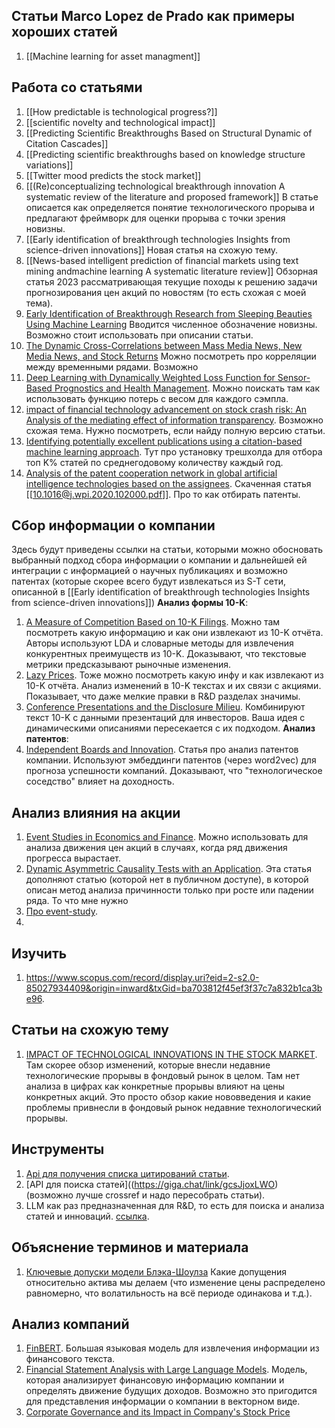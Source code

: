 ## Статьи Marco Lopez de Prado как примеры хороших статей
1) [[Machine learning for asset managment]]

## Работа со статьями
 1) [[How predictable is technological progress?]]
 2) [[scientific novelty and technological impact]]
 3) [[Predicting Scientific Breakthroughs Based on Structural Dynamic of Citation Cascades]]
 4) [[Predicting scientific breakthroughs based on knowledge structure variations]]
 5) [[Twitter mood predicts the stock market]]
 6) [[(Re)conceptualizing technological breakthrough innovation A systematic review of the literature and proposed framework]]
    В статье описается как определяется понятие технологического прорыва и предлагают фреймворк для оценки прорыва с точки зрения новизны. 
 7) [[Early identification of breakthrough technologies Insights from science-driven innovations]]
    Новая статья на схожую тему.
 8) [[News-based intelligent prediction of financial markets using text mining andmachine learning A systematic literature review]]
    Обзорная статья 2023 рассматривающая текущие походы к решению задачи прогнозирования цен акций по новостям (то есть схожая с моей тема).
 9) [Early Identification of Breakthrough Research from Sleeping Beauties Using Machine Learning](https://papers.ssrn.com/sol3/papers.cfm?abstract_id=4419099) 
    Вводится численное обозначение новизны. Возможно стоит использовать при описании статьи.
 10) [The Dynamic Cross-Correlations between Mass Media News, New Media News, and Stock Returns](https://onlinelibrary.wiley.com/doi/full/10.1155/2018/7619494) 
    Можно посмотреть про корреляции между временными рядами. Возможно
 11) [Deep Learning with Dynamically Weighted Loss Function for Sensor-Based Prognostics and Health Management](https://www.sci-hub.ru/10.3390/s20030723).
    Можно поискать там как использовать функцию потерь с весом для каждого сэмпла.
12) [impact of financial technology advancement on stock crash risk: An Analysis of the mediating effect of information transparency](https://www.sciencedirect.com/science/article/abs/pii/S1544612324014776).
    Возможно схожая тема. Нужно посмотреть, если найду полную версию статьи.
13) [Identifying potentially excellent publications using a citation-based machine learning approach](https://pdf.sciencedirectassets.com/271647/1-s2.0-S0306457322X00083/1-s2.0-S0306457323000602/main.pdf?X-Amz-Security-Token=IQoJb3JpZ2luX2VjEOf%2F%2F%2F%2F%2F%2F%2F%2F%2F%2FwEaCXVzLWVhc3QtMSJIMEYCIQC9wo15wkLf%2FqxA7dlfWe1zQFjPterVa6W7iBV7A25ytAIhAMbqy9Q8rfwV8y4eh2wKUKiYbzvvELD%2F%2FEMsHmwL41uWKrMFCEAQBRoMMDU5MDAzNTQ2ODY1IgyJwmVQfNyMjUpVSy4qkAU7f%2FcGeNH0LB4ZoDzwHdff4AmBUvvhlHFFJRFZdbATNE%2Fv2MDY%2FsZntLqXdlnIGSkRyB6elot7n8iK4FyZY%2FrX5WwQP8SXJXa78BiHJPHH%2BmlGT1OI6EKFEPVWeiRNgNk%2F7R8frYktmIIdLgYuk5QZS%2BAcUBLAR7UKSrCikxLiT9qXPidYbls1jloNqPjGpe7Wg6L9TZg6OI1y0s4inQ%2Bu56tdK4sDknLObLy%2FBMSvbLLZCDKGYRA7nKU0oNotILSTvK3C0kKHiH1vf%2FsQd1Xju26G3R%2BQoENfIF%2FuUlvt7uje6s7PkoeD2mxHJvQAaB3SDWszrNGFqoviMYqAzGhk6PI8xdNZVrG%2BQVK1e5pJPC6GeOH6yVa0Yw2TqsDJcROS%2FMvzqizLiA8O8ARetwcJu2O%2FAPSBgmw6oJsVrK2fq%2Bo62fi8L7TxUY7YabHpPlkm83wAzxIMrOoaCnDyCVeJF1%2B703NuT5cBtyLpTH55GIqFhJMFpOp6CXBtmXqfzVtA6zfMchUL69cD7EAS9fpuhhiqjBKwLZd1P8iWpZmGlFLSRYzRg8xHp%2FjDkcCM51kYiA96F0qw9U%2BC0pXO%2B9j73eHmYdo5e1jJuOvDpupwHXOV07xKNSiKDs67s%2BOh%2F1o0B%2FlG54siDjWRvnP2n%2FaLy7eVac4BNxAKwBDGbPJwOHpYQQmpgFsG%2B6ASxeuHdVWiz1xBAmBRHOV1umYiIIHEsyQz07q3H0Bn9qw7StpI0%2BaMdbFhWs1Kp701XEOIxQpTbhD64ayRIUV92V%2BjGouAS2hUNj70ifWL66zYy4i2xkI7F3U65%2FUicVctFEHifG6LCRMg6q8shu84KHII1cTWmawvo47%2FMV4VyntY5Sqm%2BzCLgd%2B%2BBjqwAbeNaubSXFmmjo206GjmLrAzo7Q8xLxK5%2BT2591ZyLsqpyoEORCIWi%2FLX2pKmFtOtzDHp0IuKKu%2FLVpXvQBAJOHyQmX8HfmiOoSRvl0ee%2FgeiJXwT8iMDljXojEvZuLuXBQmoPgqJG5LgawQsYDl0en29ofSsCcHQTcApXK3x%2BL%2BPqt%2BtmFx7j25tG1mRlMnA7VQ4bgfTJvoK0kqCiqYxiUYP45bSeh2NuYQlAD%2BPxXh&X-Amz-Algorithm=AWS4-HMAC-SHA256&X-Amz-Date=20250317T070759Z&X-Amz-SignedHeaders=host&X-Amz-Expires=300&X-Amz-Credential=ASIAQ3PHCVTYWUIRITKX%2F20250317%2Fus-east-1%2Fs3%2Faws4_request&X-Amz-Signature=318833e2203b138ec4471dd60aa361403755450abcc62bd058cfbf29c77acad4&hash=c1fcbcab4de99ffc9938f7f33d5e13e250b591d39ee7b42e10ddea4215bb4d43&host=68042c943591013ac2b2430a89b270f6af2c76d8dfd086a07176afe7c76c2c61&pii=S0306457323000602&tid=spdf-6e0bca63-c3c8-4c8b-8655-92cf25e0247c&sid=f7eeb19b94c4414af54980c-51453e7a90f1gxrqb&type=client&tsoh=d3d3LnNjaWVuY2VkaXJlY3QuY29t&rh=d3d3LnNjaWVuY2VkaXJlY3QuY29t&ua=141157555f0202585f&rr=921aa810def2e923&cc=ru).
    Тут про установку трешхолда для отбора топ K% статей по среднегодовому количеству каждый год.
14) [Analysis of the patent cooperation network in global artificial intelligence technologies based on the assignees](https://www.sciencedirect.com/science/article/abs/pii/S0172219020300922). Скаченная статья [[10.1016@j.wpi.2020.102000.pdf]].
    Про то как отбирать патенты.

## Сбор информации о компании
Здесь будут приведены ссылки на статьи, которыми можно обосновать выбранный подход сбора информации о компании и дальнейшей ей интеграции с информацией о научных публикациях и возможно патентах (которые скорее всего будут извлекаться из S-T сети, описанной в [[Early identification of breakthrough technologies Insights from science-driven innovations]])
**Анализ формы 10-K**:
1) [A Measure of Competition Based on 10-K Filings](https://onlinelibrary.wiley.com/doi/pdf/10.1111/j.1475-679X.2012.00472.x?casa_token=-8pym3xYXoQAAAAA%3AHZGTgxGbm4nf8_M-i6Mu7HGd5HwYb08PE1M1yPxTtRCFTpc3Fm9SmJ8GRpkLHpjv6u2hutE3M0WPQ68C2g). Можно там посмотреть какую информацию и как они извлекают из 10-K отчёта.
   Авторы используют LDA и словарные методы для извлечения конкурентных преимуществ из 10-K. Доказывают, что текстовые метрики предсказывают рыночные изменения.
2) [Lazy Prices](https://onlinelibrary.wiley.com/doi/10.1111/jofi.12885). Тоже можно посмотреть какую инфу и как извлекают из 10-K отчёта.
   Анализ изменений в 10-K текстах и их связи с акциями. Показывает, что даже мелкие правки в R&D разделах значимы.
3) [Conference Presentations and the Disclosure Milieu](https://onlinelibrary.wiley.com/doi/pdf/10.1111/j.1475-679X.2011.00426.x?casa_token=mdiuYAzyH7YAAAAA%3AM6blqwKyLc0bs7jRhChOFVRbzWXECMZoY9w6Rrgt58mkPUXCuk-85md-aagjal8Gf4UcB5x6kkOBZd31sw).
   Комбинируют текст 10-K с данными презентаций для инвесторов. Ваша идея с динамическими описаниями пересекается с их подходом.
**Анализ патентов**:
1) [Independent Boards and Innovation](https://faculty.haas.berkeley.edu/manso/bfm.pdf). Статья про анализ патентов компании.
   Используют эмбеддинги патентов (через word2vec) для прогноза успешности компаний. Доказывают, что "технологическое соседство" влияет на доходность.

## Анализ влияния на акции
1) [Event Studies in Economics and Finance](https://banksandmarkets.wordpress.com/wp-content/uploads/2024/03/1997_mackinlay-eventstudieseconomics.pdf).
   Можно использовать для анализа движения цен акций в случаях, когда ряд движения прогресса вырастает.
2) [Dynamic Asymmetric Causality Tests with an Application](https://arxiv.org/pdf/2106.07612).
   Эта статья дополняют статью (которой нет в публичном доступе), в которой описан метод анализа причинности только при росте или падении ряда. То что мне нужно
3) [Про event-study](https://d1wqtxts1xzle7.cloudfront.net/75439787/xuebalib.com.32741-libre.pdf?1638326722=&response-content-disposition=inline%3B+filename%3DEvent_study_methodology_in_the_marketing.pdf&Expires=1746973342&Signature=bb6cOV2enkqKa4mgiHK537~05A0cKfgQXF0-pS8o60ykBHjKeJnb2of2IhNQQeKOMI-u5YGB49~RUD0IW1B9OsXFT8MPXzX8AckIOK2WNZOdStNQ9BhozWI8nX1d6QIyoYUju0or0LmFe4rDoJx6g1B24KJzG0Q9ctlSKiuKXjdvpnEhx~7LQ8-6fvfY~cFzJBJgUUIqMiEK1c7TUScefr8knMy2qa1c8JZCJiwj5FZxMVR9KiA0xPmhEPCP6WIheFfCl-t1IZD~-A-n4c0rV0ghjws-AsHbzvN-1dAJH3-p2IUffusVB0KhFxv3rBGOMib975lERujMzGPJhJsQGQ__&Key-Pair-Id=APKAJLOHF5GGSLRBV4ZA).
4) 

## Изучить
1) https://www.scopus.com/record/display.uri?eid=2-s2.0-85027934409&origin=inward&txGid=ba703812f45ef3f37c7a832b1ca3be96.

## Статьи на схожую тему
1) [IMPACT OF TECHNOLOGICAL INNOVATIONS IN THE STOCK MARKET](https://www.researchgate.net/publication/388483066_IMPACT_OF_TECHNOLOGICAL_INNOVATIONS_IN_THE_STOCK_MARKET).
   Там скорее обзор изменений, которые внесли недавние технологические прорывы в фондовый рынок в целом. Там нет анализа в цифрах как конкретные прорывы влияют на цены конкретных акций. Это просто обзор какие нововведения и какие проблемы привнесли в фондовый рынок недавние технологический прорывы.

## Инструменты
1) [Api для получения списка цитирований статьи](https://opencitations.net/api/v1).
2) [API для поиска статей]((https://giga.chat/link/gcsJjoxLWO) (возможно лучше crossref и надо пересобрать статьи).
3) LLM как раз предназначенная для R&D, то есть для поиска и анализа статей и инноваций. [ссылка](https://www.anthropic.com/claude).



## Объяснение терминов и материала
1) [Ключевые допуски модели Блэка-Шоулза](https://finopedia.ru/klucevye-dopuski-modeli-bleka-soulza)
Какие допущения относительно актива мы делаем (что изменение цены распределено равномерно, что волатильность на всё периоде одинакова и т.д.).

## Анализ компаний
1) [FinBERT](https://onlinelibrary.wiley.com/doi/full/10.1111/1911-3846.12832).
Большая языковая модель для извлечения информации из финансового текста.
2) [Financial Statement Analysis with Large Language Models](https://arxiv.org/abs/2407.17866).
Модель, которая анализирует финансовую информацию компании и определять движение будущих доходов. 
Возможно это пригодится для представления информации о компании в векторном виде.
3) [Corporate Governance and its Impact in Company's Stock Price](https://www.redalyc.org/journal/279/27964799021/27964799021.pdf)
